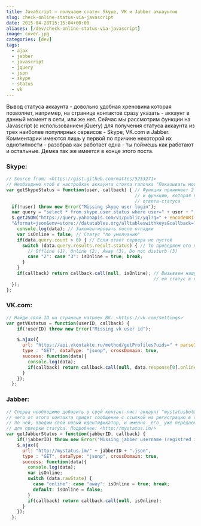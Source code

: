 ```yaml
---
title: JavaScript — получаем статус Skype, VK и Jabber аккаунтов
slug: check-online-status-via-javascript
date: 2015-04-28T15:15:04+00:00
aliases: [/dev/check-online-status-via-javascript]
image: cover.jpg
categories: [dev]
tags:
  - ajax
  - jabber
  - javascript
  - jquery
  - json
  - skype
  - status
  - vk
---
```


Вывод статуса аккаунта - довольно удобная хреновина которая позволяет, например, на странице контактов сразу указать - аккаунт в данный момент в сети, или же нет. Сейчас мы рассмотрим функции на Javascript (с использованием jQuery) для получения статуса аккаунта из трех наиболее популярных сервисов - Skype, VK.com и Jabber. Комментарии имеются лишь у первой по причине некоторой их однотипности - разобрав как работает одна - ты поймешь как работают и остальные. Демка так же имеется в конце этого поста.

<!--more-->

### Skype:

```javascript
// Source from: <https://gist.github.com/mattes/5253271>
// Необходимо чтоб в настройках аккаунта стояла галочка "Показывать мой статус" (или как то так)
var getSkypeStatus = function(user, callback) { // Функция принимает 2 параметра - логин Skype
                                                // и функцию, которая выполнится при получении
                                                // ответа-статуса
  if(!user) throw new Error("Missing skype user login");
  var query = "select * from skype.user.status where user=" + user + ";";
  $.getJSON("https://query.yahooapis.com/v1/public/yql?q=" + encodeURI(query +
  "&format=json&env=store://datatables.org/alltableswithkeys&callback=?"), function(data){
    console.log(data); // Закоментировать после отладки
    var isOnline = false; // Статус "по умолчанию"
    if(data.query.count > 0) { // Если ответ сервера не пустой
      switch (data.query.results.result.status) { // То проверяем его поле "status"
        // Offline (1), Online (2), Away (3), Do not disturb (3)
        case "2": case "3": isOnline = true; break;
      }
    }
    if(callback) return callback.call(null, isOnline); // Вызываем нашу функцию и передаем
                                                       // ей статус в качестве параметра
  });
};
```

### VK.com:

```javascript
// Найди свой ID на странице натроек ВК: <https://vk.com/settings>
var getVKstatus = function(userID, callback) {
    if(!userID) throw new Error("Missing vk user id");

    $.ajax({
      url: "https://api.vkontakte.ru/method/getProfiles?uids=" + parseInt(userID, 10) + "&fields=online",
      type : "GET", dataType: "jsonp", crossDomain: true,
      success: function(data){
        console.log(data);
        if(callback) return callback.call(null, data.response[0].online === 1);
      }
    });
  };
```

### Jabber:

```javascript
// Сперва необходимо добавить в свой контакт-лист аккаунт "mystatusbot@gmail.com", после
// чего от этого контакта придет сообщение с ссылкой на регистрацию в сервисе. Переходим
// по ней, вводим свой новый идентификатор, и именно _его_ уже передаем этой функцие
// для прверки статуса. Подробнее: <http://mystatus.im/>
var getJabberStatus = function(jabberID, callback) {
    if(!jabberID) throw new Error("Missing jabber username (registred in <mystatus.im>)");
    $.ajax({
      url: "http://mystatus.im/" + jabberID + ".json",
      type : "GET", dataType: "jsonp", crossDomain: true,
      success: function(data){
        console.log(data);
        var isOnline;
        switch (data.rawState) {
          case "online": case "away": isOnline = true; break;
          default: isOnline = false;
        }
        if(callback) return callback.call(null, isOnline);
      }
    });
  };
```
